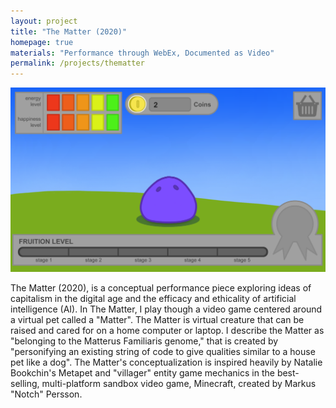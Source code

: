 ```yaml
---
layout: project
title: "The Matter (2020)"
homepage: true
materials: "Performance through WebEx, Documented as Video"
permalink: /projects/thematter
---
```


![Alt text for the image](/projects/images/TheMatter1.png)
<!--more-->
The Matter (2020), is a conceptual performance piece exploring ideas of capitalism in the digital age and the efficacy and ethicality of artificial intelligence (AI). In The Matter, I play though a video game centered around a virtual pet called a "Matter". The Matter is virtual creature that can be raised and cared for on a home computer or laptop. I describe the Matter as "belonging to the Matterus Familiaris genome," that is created by "personifying an existing string of code to give qualities similar to a house pet like a dog". The Matter's conceptualization is inspired heavily by Natalie Bookchin's Metapet and "villager" entity game mechanics in the best-selling, multi-platform sandbox video game, Minecraft, created by Markus "Notch" Persson. 